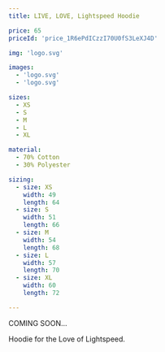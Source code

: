 ```yaml
---
title: LIVE, LOVE, Lightspeed Hoodie

price: 65
priceId: 'price_1R6ePdICzzI70U0fS3LeXJ4D'

img: 'logo.svg'

images:
  - 'logo.svg'
  - 'logo.svg'

sizes:
  - XS
  - S
  - M
  - L
  - XL

material: 
  - 70% Cotton
  - 30% Polyester

sizing: 
  - size: XS
    width: 49
    length: 64
  - size: S
    width: 51
    length: 66
  - size: M
    width: 54
    length: 68
  - size: L
    width: 57
    length: 70
  - size: XL
    width: 60
    length: 72

---
```


COMING SOON...

Hoodie for the Love of Lightspeed. 

<!--
Preorder only

Made from 70/30-cotton-poly blend. Screen printed locally in Helsinki. Limited edition. Preorder now.

Over-sized fit. We recommend to size down from your usual size. 
-->

